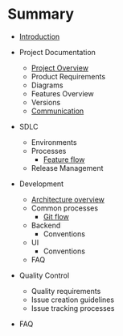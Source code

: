 # Summary

* [Introduction](README.md)
* Project Documentation
  * [Project Overview](project-documentation/project-overview.md)
  * Product Requirements
  * Diagrams
  * Features Overview
  * Versions
  * [Communication](project-documentation/communication.md)

* SDLC
  * Environments
  * Processes
    * [Feature flow](sdlc/processes/feature-flow.md)
  * Release Management

* Development
  * [Architecture overview](development/architecture-overview.md)
  * Common processes
    * [Git flow](development/common-processes/git-flow.md)
  * Backend
    * Conventions
  * UI
    * Conventions
  * FAQ

* Quality Control
  * Quality requirements
  * Issue creation guidelines
  * Issue tracking processes

* FAQ
